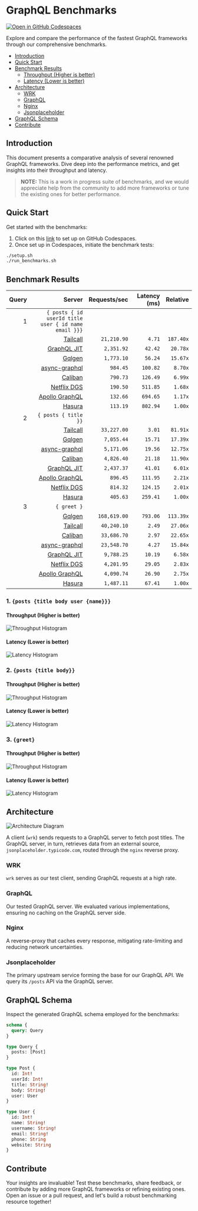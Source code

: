 # GraphQL Benchmarks <!-- omit from toc -->

[![Open in GitHub Codespaces](https://github.com/codespaces/badge.svg)](https://codespaces.new/tailcallhq/graphql-benchmarks)

Explore and compare the performance of the fastest GraphQL frameworks through our comprehensive benchmarks.

- [Introduction](#introduction)
- [Quick Start](#quick-start)
- [Benchmark Results](#benchmark-results)
  - [Throughput (Higher is better)](#throughput-higher-is-better)
  - [Latency (Lower is better)](#latency-lower-is-better)
- [Architecture](#architecture)
  - [WRK](#wrk)
  - [GraphQL](#graphql)
  - [Nginx](#nginx)
  - [Jsonplaceholder](#jsonplaceholder)
- [GraphQL Schema](#graphql-schema)
- [Contribute](#contribute)

[Tailcall]: https://github.com/tailcallhq/tailcall
[Gqlgen]: https://github.com/99designs/gqlgen
[Apollo GraphQL]: https://github.com/apollographql/apollo-server
[Netflix DGS]: https://github.com/netflix/dgs-framework
[Caliban]: https://github.com/ghostdogpr/caliban
[async-graphql]: https://github.com/async-graphql/async-graphql
[Hasura]: https://github.com/hasura/graphql-engine
[GraphQL JIT]: https://github.com/zalando-incubator/graphql-jit

## Introduction

This document presents a comparative analysis of several renowned GraphQL frameworks. Dive deep into the performance metrics, and get insights into their throughput and latency.

> **NOTE:** This is a work in progress suite of benchmarks, and we would appreciate help from the community to add more frameworks or tune the existing ones for better performance.

## Quick Start

Get started with the benchmarks:

1. Click on this [link](https://codespaces.new/tailcallhq/graphql-benchmarks) to set up on GitHub Codespaces.
2. Once set up in Codespaces, initiate the benchmark tests:

```bash
./setup.sh
./run_benchmarks.sh
```

## Benchmark Results

<!-- PERFORMANCE_RESULTS_START -->

| Query | Server | Requests/sec | Latency (ms) | Relative |
|-------:|--------:|--------------:|--------------:|---------:|
| 1 | `{ posts { id userId title user { id name email }}}` |
|| [Tailcall] | `21,210.90` | `4.71` | `187.40x` |
|| [GraphQL JIT] | `2,351.92` | `42.42` | `20.78x` |
|| [Gqlgen] | `1,773.10` | `56.24` | `15.67x` |
|| [async-graphql] | `984.45` | `100.82` | `8.70x` |
|| [Caliban] | `790.73` | `126.49` | `6.99x` |
|| [Netflix DGS] | `190.50` | `511.85` | `1.68x` |
|| [Apollo GraphQL] | `132.66` | `694.65` | `1.17x` |
|| [Hasura] | `113.19` | `802.94` | `1.00x` |
| 2 | `{ posts { title }}` |
|| [Tailcall] | `33,227.00` | `3.01` | `81.91x` |
|| [Gqlgen] | `7,055.44` | `15.71` | `17.39x` |
|| [async-graphql] | `5,171.06` | `19.56` | `12.75x` |
|| [Caliban] | `4,826.40` | `21.18` | `11.90x` |
|| [GraphQL JIT] | `2,437.37` | `41.01` | `6.01x` |
|| [Apollo GraphQL] | `896.45` | `111.95` | `2.21x` |
|| [Netflix DGS] | `814.32` | `124.15` | `2.01x` |
|| [Hasura] | `405.63` | `259.41` | `1.00x` |
| 3 | `{ greet }` |
|| [Gqlgen] | `168,619.00` | `793.06` | `113.39x` |
|| [Tailcall] | `40,240.10` | `2.49` | `27.06x` |
|| [Caliban] | `33,686.70` | `2.97` | `22.65x` |
|| [async-graphql] | `23,548.70` | `4.27` | `15.84x` |
|| [GraphQL JIT] | `9,788.25` | `10.19` | `6.58x` |
|| [Netflix DGS] | `4,201.95` | `29.05` | `2.83x` |
|| [Apollo GraphQL] | `4,090.74` | `26.90` | `2.75x` |
|| [Hasura] | `1,487.11` | `67.41` | `1.00x` |

<!-- PERFORMANCE_RESULTS_END -->



### 1. `{posts {title body user {name}}}`
#### Throughput (Higher is better)

![Throughput Histogram](assets/req_sec_histogram1.png)

#### Latency (Lower is better)

![Latency Histogram](assets/latency_histogram1.png)

### 2. `{posts {title body}}`
#### Throughput (Higher is better)

![Throughput Histogram](assets/req_sec_histogram2.png)

#### Latency (Lower is better)

![Latency Histogram](assets/latency_histogram2.png)

### 3. `{greet}`
#### Throughput (Higher is better)

![Throughput Histogram](assets/req_sec_histogram3.png)

#### Latency (Lower is better)

![Latency Histogram](assets/latency_histogram3.png)

## Architecture

![Architecture Diagram](assets/architecture.png)

A client (`wrk`) sends requests to a GraphQL server to fetch post titles. The GraphQL server, in turn, retrieves data from an external source, `jsonplaceholder.typicode.com`, routed through the `nginx` reverse proxy.

### WRK

`wrk` serves as our test client, sending GraphQL requests at a high rate.

### GraphQL

Our tested GraphQL server. We evaluated various implementations, ensuring no caching on the GraphQL server side.

### Nginx

A reverse-proxy that caches every response, mitigating rate-limiting and reducing network uncertainties.

### Jsonplaceholder

The primary upstream service forming the base for our GraphQL API. We query its `/posts` API via the GraphQL server.

## GraphQL Schema

Inspect the generated GraphQL schema employed for the benchmarks:

```graphql
schema {
  query: Query
}

type Query {
  posts: [Post]
}

type Post {
  id: Int!
  userId: Int!
  title: String!
  body: String!
  user: User
}

type User {
  id: Int!
  name: String!
  username: String!
  email: String!
  phone: String
  website: String
}
```

## Contribute

Your insights are invaluable! Test these benchmarks, share feedback, or contribute by adding more GraphQL frameworks or refining existing ones. Open an issue or a pull request, and let's build a robust benchmarking resource together!
